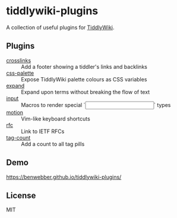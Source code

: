 # tiddlywiki-plugins

A collection of useful plugins for [TiddlyWiki](https://tiddlywiki.com/).

## Plugins

<dl>
  <dt><a href="https://benwebber.github.io/tiddlywiki-plugins/#%24%3A%2Fplugins%2Fbenwebber%2Fcrosslinks">crosslinks</a></dt>
  <dd>Add a footer showing a tiddler's links and backlinks</dd>
  <dt><a href="https://benwebber.github.io/tiddlywiki-plugins/#%24%3A%2Fplugins%2Fbenwebber%2Fcss-palette">css-palette</a></dt>
  <dd>Expose TiddlyWiki palette colours as CSS variables</dd>
  <dt><a href="https://benwebber.github.io/tiddlywiki-plugins/#%24%3A%2Fplugins%2Fbenwebber%2Fexpand">expand</a></dt>
  <dd>Expand upon terms without breaking the flow of text</dd>
  <dt><a href="https://benwebber.github.io/tiddlywiki-plugins/#%24%3A%2Fplugins%2Fbenwebber%2Finput">input</a></dt>
  <dd>Macros to render special `<input>` types</dd>
  <dt><a href="https://benwebber.github.io/tiddlywiki-plugins/#%24%3A%2Fplugins%2Fbenwebber%2Fmotion">motion</a></dt>
  <dd>Vim-like keyboard shortcuts</dd>
  <dt><a href="https://benwebber.github.io/tiddlywiki-plugins/#%24%3A%2Fplugins%2Fbenwebber%2Frfc">rfc</a></dt>
  <dd>Link to IETF RFCs</dd>
  <dt><a href="https://benwebber.github.io/tiddlywiki-plugins/#%24%3A%2Fplugins%2Fbenwebber%2Ftag-count">tag-count</a></dt>
  <dd>Add a count to all tag pills</dd>
</dl>

## Demo

https://benwebber.github.io/tiddlywiki-plugins/

## License

MIT
